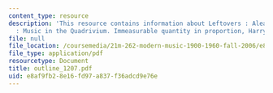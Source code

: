 ```yaml
---
content_type: resource
description: 'This resource contains information about Leftovers : Aleatory, Introduction
  : Music in the Quadrivium. Immeasurable quantity in proportion, Harry Partch.'
file: null
file_location: /coursemedia/21m-262-modern-music-1900-1960-fall-2006/e8af9fb28e16fd97a837f36adcd9e76e_outline_1207.pdf
file_type: application/pdf
resourcetype: Document
title: outline_1207.pdf
uid: e8af9fb2-8e16-fd97-a837-f36adcd9e76e
---
```

